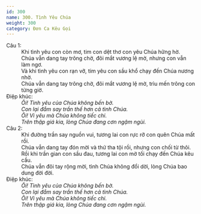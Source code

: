 ```yaml
---
id: 300
name: 300. Tình Yêu Chúa
weight: 300
category: Đơn Ca Kêu Gọi
---
```

<dl><dt>Câu 1:</dt><dd data-verse="1">Khi tình yêu con còn mơ, tim con dệt thơ con yêu Chúa hững hờ. <br/>Chúa vẫn dang tay trông chờ, đôi mắt vương lệ mờ, nhưng con vẫn làm ngơ. <br/>Và khi tình yêu con rạn vỡ, tim yêu con sầu khổ chạy đến Chúa nương nhờ. <br/>Chúa vẫn dang tay trông chờ, đôi mắt vương lệ mờ, trìu mến trông con từng giờ. </dd><dt>Điệp khúc:</dt><dd data-chorus="1"><em>Ôi! Tình yêu của Chúa không bến bờ. <br/>Con lại đắm say trần thế hơn cả tình Chúa. <br/>Ôi! Vì yêu mà Chúa không tiếc chi. <br/>Trên thập giá kia, lòng Chúa đang cơn ngậm ngùi. </em></dd><dt>Câu 2:</dt><dd data-verse="2">Khi đường trần say nguồn vui, tương lai con rực rỡ con quên Chúa mất rồi. <br/>Chúa vẫn dang tay đón mời và thứ tha tội rồi, nhưng con chối từ thôi. <br/>Rồi khi trần gian con sầu đau, tương lai con mờ tối chạy đến Chúa kêu cầu. <br/>Chúa vẫn đôi tay rộng mời, tình Chúa không đổi dời, lòng Chúa bao dung đời đời. </dd><dt>Điệp khúc:</dt><dd data-chorus="1"><em>Ôi! Tình yêu của Chúa không bến bờ. <br/>Con lại đắm say trần thế hơn cả tình Chúa. <br/>Ôi! Vì yêu mà Chúa không tiếc chi. <br/>Trên thập giá kia, lòng Chúa đang cơn ngậm ngùi. </em></dd></dl>
